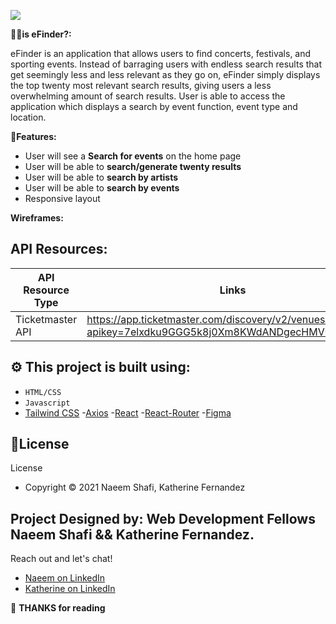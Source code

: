 ![](/img/mockups/readme_banner.png)

**🤷🏾is eFinder?:**

eFinder is an application that allows users to find concerts, festivals, and sporting events. Instead of barraging users with endless search results that get seemingly less and less relevant as they go on, eFinder simply displays the top twenty most relevant search results, giving users a less overwhelming amount of search results. User is able to access the application which displays a search by event function, event type and location.

**📲Features:**
- User will see a **Search for events** on the home page
- User will be able to **search/generate twenty results**
- User will be able to **search by artists**
- User will be able to **search by events**
- Responsive layout

**Wireframes:** 

## API Resources:

| API Resource Type  | Links |
| ------------- | ------------- |
| Ticketmaster API  | https://app.ticketmaster.com/discovery/v2/venues?apikey=7elxdku9GGG5k8j0Xm8KWdANDgecHMV0&locale=*  |

## ⚙ This project is built using:

- `HTML/CSS`
- `Javascript`
- [Tailwind CSS]( https://tailwindcss.com/)
-[Axios](https://www.npmjs.com/package/axios)
-[React](https://reactjs.org/)
-[React-Router](https://reactrouter.com/web/guides/quick-start)
-[Figma](https://www.figma.com/) 

## 📃License
License
- Copyright © 2021 Naeem Shafi, Katherine Fernandez

## Project Designed by:  Web Development Fellows **Naeem Shafi && Katherine Fernandez.**

Reach out and let's chat!

- [Naeem on LinkedIn](https://www.linkedin.com/in/naeem-shafi-93a35b67/)
- [Katherine on LinkedIn](https://www.linkedin.com/in/katfernandez22/)

:wave: **THANKS for reading**
